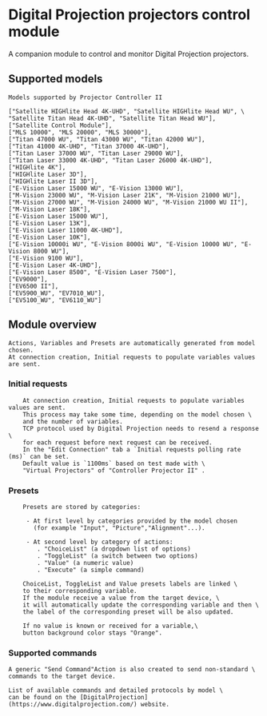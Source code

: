 # Digital Projection projectors control module

A companion module to control and monitor Digital Projection projectors.

## Supported models

    Models supported by Projector Controller II

    ["Satellite HIGHlite Head 4K-UHD", "Satellite HIGHlite Head WU", \
    "Satellite Titan Head 4K-UHD", "Satellite Titan Head WU"],
    ["Satellite Control Module"],
    ["MLS 10000", "MLS 20000", "MLS 30000"],
    ["Titan 47000 WU", "Titan 43000 WU", "Titan 42000 WU"],
    ["Titan 41000 4K-UHD", "Titan 37000 4K-UHD"],
    ["Titan Laser 37000 WU", "Titan Laser 29000 WU"],
    ["Titan Laser 33000 4K-UHD", "Titan Laser 26000 4K-UHD"],
    ["HIGHlite 4K"],
    ["HIGHlite Laser 3D"],
    ["HIGHlite Laser II 3D"],
    ["E-Vision Laser 15000 WU", "E-Vision 13000 WU"],
    ["M-Vision 23000 WU", "M-Vision Laser 21K", "M-Vision 21000 WU"],
    ["M-Vision 27000 WU", "M-Vision 24000 WU", "M-Vision 21000 WU II"],
    ["M-Vision Laser 18K"],
    ["E-Vision Laser 15000 WU"],
    ["E-Vision Laser 13K"],
    ["E-Vision Laser 11000 4K-UHD"],
    ["E-Vision Laser 10K"],
    ["E-Vision 10000i WU", "E-Vision 8000i WU", "E-Vision 10000 WU", "E-Vision 8000 WU"],
    ["E-Vision 9100 WU"],
    ["E-Vision Laser 4K-UHD"],
    ["E-Vision Laser 8500", "E-Vision Laser 7500"],
    ["EV9000"],
    ["EV6500 II"],
    ["EV5900_WU", "EV7010_WU"],
    ["EV5100_WU", "EV6110_WU"]

## Module overview

    Actions, Variables and Presets are automatically generated from model chosen.
    At connection creation, Initial requests to populate variables values are sent.

### Initial requests

        At connection creation, Initial requests to populate variables values are sent.
        This process may take some time, depending on the model chosen \
        and the number of variables.
        TCP protocol used by Digital Projection needs to resend a response \
        for each request before next request can be received.
        In the "Edit Connection" tab a `Initial requests polling rate (ms)` can be set.
        Default value is `1100ms` based on test made with \
        "Virtual Projectors" of "Controller Projector II" .

### Presets

        Presets are stored by categories:

         - At first level by categories provided by the model chosen 
           (for example "Input", "Picture","Alignment"...).

         - At second level by category of actions:
            . "ChoiceList" (a dropdown list of options)
            . "ToggleList" (a switch between two options)
            . "Value" (a numeric value)
            . "Execute" (a simple command)

        ChoiceList, ToggleList and Value presets labels are linked \
        to their corresponding variable.
        If the module receive a value from the target device, \
        it will automatically update the corresponding variable and then \
        the label of the corresponding preset will be also updated.

        If no value is known or received for a variable,\
        button background color stays "Orange".

### Supported commands

    A generic "Send Command"Action is also created to send non-standard \
    commands to the target device.

    List of available commands and detailed protocols by model \
    can be found on the [DigitalProjection](https://www.digitalprojection.com/) website.
